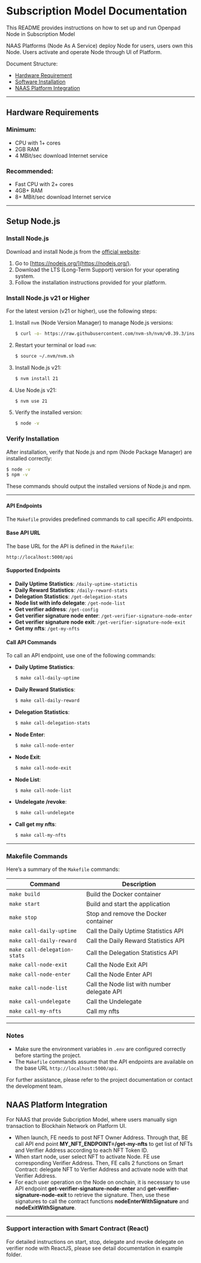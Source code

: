 # Subscription Model Documentation

This README provides instructions on how to set up and run Openpad Node in Subscription Model

NAAS Platforms (Node As A Service) deploy Node for users, users own this Node. Users activate and operate Node through UI of Platform.

Document Structure:

- [Hardware Requirement](#hardware-requirements)
- [Software Installation](#setup-nodejs)
- [NAAS Platform Integration](#node-deployment-integration)

---

## Hardware Requirements

### Minimum:

- CPU with 1+ cores
- 2GB RAM
- 4 MBit/sec download Internet service

### Recommended:

- Fast CPU with 2+ cores
- 4GB+ RAM
- 8+ MBit/sec download Internet service

---

## Setup Node.js

### Install Node.js

Download and install Node.js from the [official website](https://nodejs.org/):

1. Go to [https://nodejs.org/](https://nodejs.org/).
2. Download the LTS (Long-Term Support) version for your operating system.
3. Follow the installation instructions provided for your platform.

### Install Node.js v21 or Higher

For the latest version (v21 or higher), use the following steps:

1. Install `nvm` (Node Version Manager) to manage Node.js versions:

   ```bash
   $ curl -o- https://raw.githubusercontent.com/nvm-sh/nvm/v0.39.3/install.sh | bash
   ```

2. Restart your terminal or load `nvm`:

   ```bash
   $ source ~/.nvm/nvm.sh
   ```

3. Install Node.js v21:

   ```bash
   $ nvm install 21
   ```

4. Use Node.js v21:

   ```bash
   $ nvm use 21
   ```

5. Verify the installed version:

   ```bash
   $ node -v
   ```

### Verify Installation

After installation, verify that Node.js and npm (Node Package Manager) are installed correctly:

```bash
$ node -v
$ npm -v
```

These commands should output the installed versions of Node.js and npm.

---

#### API Endpoints

The `Makefile` provides predefined commands to call specific API endpoints.

#### Base API URL

The base URL for the API is defined in the `Makefile`:

```text
http://localhost:5000/api
```

#### Supported Endpoints

- **Daily Uptime Statistics**: `/daily-uptime-statictis`
- **Daily Reward Statistics**: `/daily-reward-stats`
- **Delegation Statistics**: `/get-delegation-stats`
- **Node list with info delegate**: `/get-node-list`
- **Get verifier address**: `/get-config`
- **Get verifier signature node enter**: `/get-verifier-signature-node-enter`
- **Get verifier signature node exit**: `/get-verifier-signature-node-exit`
- **Get my nfts**: `/get-my-nfts`

#### Call API Commands

To call an API endpoint, use one of the following commands:

- **Daily Uptime Statistics**:

  ```bash
  $ make call-daily-uptime
  ```

- **Daily Reward Statistics**:

  ```bash
  $ make call-daily-reward
  ```

- **Delegation Statistics**:
  ```bash
  $ make call-delegation-stats
  ```
- **Node Enter**:

  ```bash
  $ make call-node-enter
  ```

- **Node Exit**:
  ```bash
  $ make call-node-exit
  ```
- **Node List**:
  ```bash
  $ make call-node-list
  ```
- **Undelegate /revoke**:

  ```bash
  $ make call-undelegate
  ```

- **Call get my nfts**:
  ```bash
  $ make call-my-nfts
  ```

---

### Makefile Commands

Here’s a summary of the `Makefile` commands:

| Command                      | Description                                 |
| ---------------------------- | ------------------------------------------- |
| `make build`                 | Build the Docker container                  |
| `make start`                 | Build and start the application             |
| `make stop`                  | Stop and remove the Docker container        |
| `make call-daily-uptime`     | Call the Daily Uptime Statistics API        |
| `make call-daily-reward`     | Call the Daily Reward Statistics API        |
| `make call-delegation-stats` | Call the Delegation Statistics API          |
| `make call-node-exit`        | Call the Node Exit API                      |
| `make call-node-enter`       | Call the Node Enter API                     |
| `make call-node-list`        | Call the Node list with number delegate API |
| `make call-undelegate`       | Call the Undelegate                         |
| `make call-my-nfts`          | Call my nfts                                |

---

### Notes

- Make sure the environment variables in `.env` are configured correctly before starting the project.
- The `Makefile` commands assume that the API endpoints are available on the base URL `http://localhost:5000/api`.

For further assistance, please refer to the project documentation or contact the development team.

## NAAS Platform Integration

For NAAS that provide Subcription Model, where users manually sign transaction to Blockhain Network on Platform UI.

- When launch, FE needs to post NFT Owner Address. Through that, BE call API end point **MY_NFT_ENDPOINT=/get-my-nfts** to get list of NFTs and Verifier Address according to each NFT Token ID.
- When start node, user select NFT to activate Node. FE use corresponding Verifier Address. Then, FE calls 2 functions on Smart Contract: delegate NFT to Verfier Address and activate node with that Verifier Address.
- For each user operation on the Node on onchain, it is necessary to use API endpoint **get-verifier-signature-node-enter** and **get-verifier-signature-node-exit** to retrieve the signature. Then, use these signatures to call the contract functions **nodeEnterWithSignature** and **nodeExitWithSignature**.

---

### Support interaction with Smart Contract (React)

For detailed instructions on start, stop, delegate and revoke delegate on verifier node with ReactJS, please see detail documentation in example folder.
